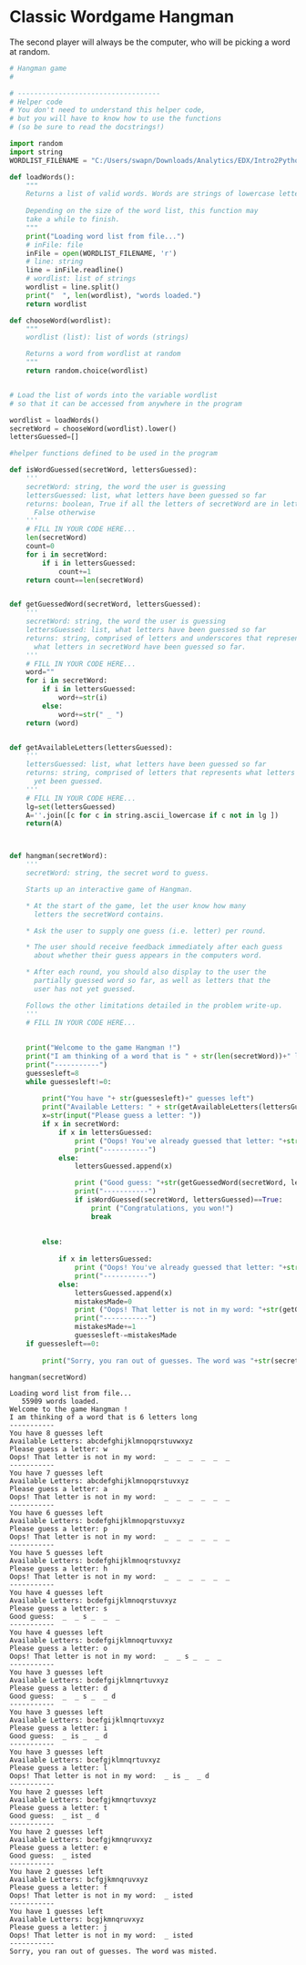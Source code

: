 
# Classic Wordgame Hangman #

The second player will always be the computer, who will be picking a word at random.


```python
# Hangman game
#

# -----------------------------------
# Helper code
# You don't need to understand this helper code,
# but you will have to know how to use the functions
# (so be sure to read the docstrings!)

import random
import string
WORDLIST_FILENAME = "C:/Users/swapn/Downloads/Analytics/EDX/Intro2Python/words.txt"

def loadWords():
    """
    Returns a list of valid words. Words are strings of lowercase letters.
    
    Depending on the size of the word list, this function may
    take a while to finish.
    """
    print("Loading word list from file...")
    # inFile: file
    inFile = open(WORDLIST_FILENAME, 'r')
    # line: string
    line = inFile.readline()
    # wordlist: list of strings
    wordlist = line.split()
    print("  ", len(wordlist), "words loaded.")
    return wordlist

def chooseWord(wordlist):
    """
    wordlist (list): list of words (strings)

    Returns a word from wordlist at random
    """
    return random.choice(wordlist)


# Load the list of words into the variable wordlist
# so that it can be accessed from anywhere in the program

wordlist = loadWords()
secretWord = chooseWord(wordlist).lower()
lettersGuessed=[]

#helper functions defined to be used in the program

def isWordGuessed(secretWord, lettersGuessed):
    '''
    secretWord: string, the word the user is guessing
    lettersGuessed: list, what letters have been guessed so far
    returns: boolean, True if all the letters of secretWord are in lettersGuessed;
      False otherwise
    '''
    # FILL IN YOUR CODE HERE...
    len(secretWord)
    count=0
    for i in secretWord:
        if i in lettersGuessed:
            count+=1
    return count==len(secretWord)  


def getGuessedWord(secretWord, lettersGuessed):
    '''
    secretWord: string, the word the user is guessing
    lettersGuessed: list, what letters have been guessed so far
    returns: string, comprised of letters and underscores that represents
      what letters in secretWord have been guessed so far.
    '''
    # FILL IN YOUR CODE HERE...
    word=""
    for i in secretWord:
        if i in lettersGuessed:
            word+=str(i)
        else:
            word+=str(" _ ")
    return (word) 


def getAvailableLetters(lettersGuessed):
    '''
    lettersGuessed: list, what letters have been guessed so far
    returns: string, comprised of letters that represents what letters have not
      yet been guessed.
    '''
    # FILL IN YOUR CODE HERE...
    lg=set(lettersGuessed)
    A=''.join([c for c in string.ascii_lowercase if c not in lg ])
    return(A)



def hangman(secretWord):
    '''
    secretWord: string, the secret word to guess.

    Starts up an interactive game of Hangman.

    * At the start of the game, let the user know how many 
      letters the secretWord contains.

    * Ask the user to supply one guess (i.e. letter) per round.

    * The user should receive feedback immediately after each guess 
      about whether their guess appears in the computers word.

    * After each round, you should also display to the user the 
      partially guessed word so far, as well as letters that the 
      user has not yet guessed.

    Follows the other limitations detailed in the problem write-up.
    '''
    # FILL IN YOUR CODE HERE...
    
    
    print("Welcome to the game Hangman !")
    print("I am thinking of a word that is " + str(len(secretWord))+" letters long")
    print("-----------")
    guessesleft=8
    while guessesleft!=0:
        
        print("You have "+ str(guessesleft)+" guesses left")
        print("Available Letters: " + str(getAvailableLetters(lettersGuessed)))
        x=str(input("Please guess a letter: "))
        if x in secretWord:  
            if x in lettersGuessed:
                print ("Oops! You've already guessed that letter: "+str(getGuessedWord(secretWord, lettersGuessed)))
                print("-----------")
            else:
                lettersGuessed.append(x)

                print ("Good guess: "+str(getGuessedWord(secretWord, lettersGuessed)))
                print("-----------")
                if isWordGuessed(secretWord, lettersGuessed)==True:
                    print ("Congratulations, you won!")
                    break
                    
            
        else:
            
            if x in lettersGuessed:
                print ("Oops! You've already guessed that letter: "+str(getGuessedWord(secretWord, lettersGuessed)))
                print("-----------")
            else:
                lettersGuessed.append(x)
                mistakesMade=0
                print ("Oops! That letter is not in my word: "+str(getGuessedWord(secretWord, lettersGuessed)))
                print("-----------")
                mistakesMade+=1
                guessesleft-=mistakesMade
    if guessesleft==0:
        
        print("Sorry, you ran out of guesses. The word was "+str(secretWord)+".")    

hangman(secretWord)


```

    Loading word list from file...
       55909 words loaded.
    Welcome to the game Hangman !
    I am thinking of a word that is 6 letters long
    -----------
    You have 8 guesses left
    Available Letters: abcdefghijklmnopqrstuvwxyz
    Please guess a letter: w
    Oops! That letter is not in my word:  _  _  _  _  _  _ 
    -----------
    You have 7 guesses left
    Available Letters: abcdefghijklmnopqrstuvxyz
    Please guess a letter: a
    Oops! That letter is not in my word:  _  _  _  _  _  _ 
    -----------
    You have 6 guesses left
    Available Letters: bcdefghijklmnopqrstuvxyz
    Please guess a letter: p
    Oops! That letter is not in my word:  _  _  _  _  _  _ 
    -----------
    You have 5 guesses left
    Available Letters: bcdefghijklmnoqrstuvxyz
    Please guess a letter: h
    Oops! That letter is not in my word:  _  _  _  _  _  _ 
    -----------
    You have 4 guesses left
    Available Letters: bcdefgijklmnoqrstuvxyz
    Please guess a letter: s
    Good guess:  _  _ s _  _  _ 
    -----------
    You have 4 guesses left
    Available Letters: bcdefgijklmnoqrtuvxyz
    Please guess a letter: o
    Oops! That letter is not in my word:  _  _ s _  _  _ 
    -----------
    You have 3 guesses left
    Available Letters: bcdefgijklmnqrtuvxyz
    Please guess a letter: d
    Good guess:  _  _ s _  _ d
    -----------
    You have 3 guesses left
    Available Letters: bcefgijklmnqrtuvxyz
    Please guess a letter: i
    Good guess:  _ is _  _ d
    -----------
    You have 3 guesses left
    Available Letters: bcefgjklmnqrtuvxyz
    Please guess a letter: l
    Oops! That letter is not in my word:  _ is _  _ d
    -----------
    You have 2 guesses left
    Available Letters: bcefgjkmnqrtuvxyz
    Please guess a letter: t
    Good guess:  _ ist _ d
    -----------
    You have 2 guesses left
    Available Letters: bcefgjkmnqruvxyz
    Please guess a letter: e
    Good guess:  _ isted
    -----------
    You have 2 guesses left
    Available Letters: bcfgjkmnqruvxyz
    Please guess a letter: f
    Oops! That letter is not in my word:  _ isted
    -----------
    You have 1 guesses left
    Available Letters: bcgjkmnqruvxyz
    Please guess a letter: j
    Oops! That letter is not in my word:  _ isted
    -----------
    Sorry, you ran out of guesses. The word was misted.
    


```python

```
